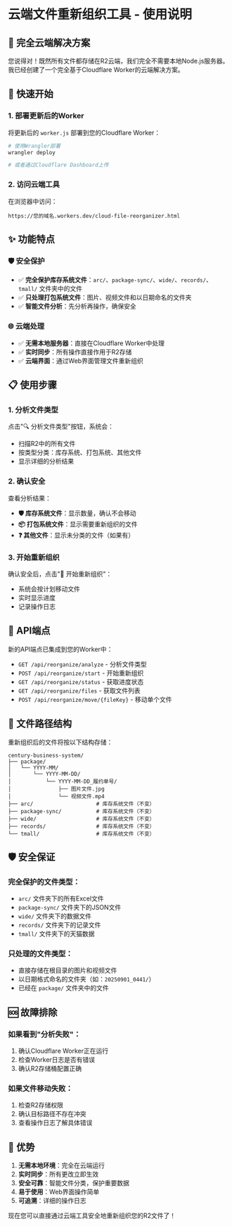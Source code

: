 # 云端文件重新组织工具 - 使用说明

## 🌟 完全云端解决方案

您说得对！既然所有文件都存储在R2云端，我们完全不需要本地Node.js服务器。我已经创建了一个完全基于Cloudflare Worker的云端解决方案。

## 🚀 快速开始

### 1. 部署更新后的Worker
将更新后的 `worker.js` 部署到您的Cloudflare Worker：
```bash
# 使用Wrangler部署
wrangler deploy

# 或者通过Cloudflare Dashboard上传
```

### 2. 访问云端工具
在浏览器中访问：
```
https://您的域名.workers.dev/cloud-file-reorganizer.html
```

## ✨ 功能特点

### 🛡️ 安全保护
- ✅ **完全保护库存系统文件**：`arc/`、`package-sync/`、`wide/`、`records/`、`tmall/` 文件夹中的文件
- ✅ **只处理打包系统文件**：图片、视频文件和以日期命名的文件夹
- ✅ **智能文件分析**：先分析再操作，确保安全

### 🌐 云端处理
- ✅ **无需本地服务器**：直接在Cloudflare Worker中处理
- ✅ **实时同步**：所有操作直接作用于R2存储
- ✅ **云端界面**：通过Web界面管理文件重新组织

## 📋 使用步骤

### 1. 分析文件类型
点击"🔍 分析文件类型"按钮，系统会：
- 扫描R2中的所有文件
- 按类型分类：库存系统、打包系统、其他文件
- 显示详细的分析结果

### 2. 确认安全
查看分析结果：
- **🛡️ 库存系统文件**：显示数量，确认不会移动
- **📦 打包系统文件**：显示需要重新组织的文件
- **❓ 其他文件**：显示未分类的文件（如果有）

### 3. 开始重新组织
确认安全后，点击"🚀 开始重新组织"：
- 系统会按计划移动文件
- 实时显示进度
- 记录操作日志

## 🔧 API端点

新的API端点已集成到您的Worker中：

- `GET /api/reorganize/analyze` - 分析文件类型
- `POST /api/reorganize/start` - 开始重新组织
- `GET /api/reorganize/status` - 获取进度状态
- `GET /api/reorganize/files` - 获取文件列表
- `POST /api/reorganize/move/{fileKey}` - 移动单个文件

## 📁 文件路径结构

重新组织后的文件将按以下结构存储：
```
century-business-system/
├── package/
│   └── YYYY-MM/
│       └── YYYY-MM-DD/
│           └── YYYY-MM-DD_履约单号/
│               ├── 图片文件.jpg
│               └── 视频文件.mp4
├── arc/                    # 库存系统文件（不变）
├── package-sync/           # 库存系统文件（不变）
├── wide/                   # 库存系统文件（不变）
├── records/                # 库存系统文件（不变）
└── tmall/                  # 库存系统文件（不变）
```

## 🛡️ 安全保证

### 完全保护的文件类型：
- `arc/` 文件夹下的所有Excel文件
- `package-sync/` 文件夹下的JSON文件
- `wide/` 文件夹下的数据文件
- `records/` 文件夹下的记录文件
- `tmall/` 文件夹下的天猫数据

### 只处理的文件类型：
- 直接存储在根目录的图片和视频文件
- 以日期格式命名的文件夹（如：`20250901_0441/`）
- 已经在 `package/` 文件夹中的文件

## 🆘 故障排除

### 如果看到"分析失败"：
1. 确认Cloudflare Worker正在运行
2. 检查Worker日志是否有错误
3. 确认R2存储桶配置正确

### 如果文件移动失败：
1. 检查R2存储权限
2. 确认目标路径不存在冲突
3. 查看操作日志了解具体错误

## 🎯 优势

1. **无需本地环境**：完全在云端运行
2. **实时同步**：所有更改立即生效
3. **安全可靠**：智能文件分类，保护重要数据
4. **易于使用**：Web界面操作简单
5. **可追溯**：详细的操作日志

现在您可以直接通过云端工具安全地重新组织您的R2文件了！
